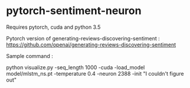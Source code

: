 # pytorch-sentiment-neuron
Requires pytorch, cuda and python 3.5

Pytorch version of generating-reviews-discovering-sentiment : https://github.com/openai/generating-reviews-discovering-sentiment

Sample command :

python visualize.py -seq_length 1000 -cuda -load_model model/mlstm_ns.pt -temperature 0.4 -neuron 2388 -init "I couldn't figure out"
